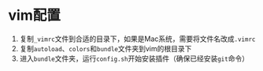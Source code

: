 # vim配置

1. 复制`_vimrc`文件到合适的目录下，如果是Mac系统，需要将文件名改成`.vimrc`
2. 复制`autoload`、`colors`和`bundle`文件夹到vim的根目录下
3. 进入`bundle`文件夹，运行`config.sh`开始安装插件（确保已经安装`git`命令）

